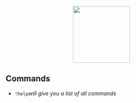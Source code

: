 <p align="center"> 
<img src="https://media.discordapp.net/attachments/453638831481290769/453871226360692738/botbot.png?width=599&height=630" width="150">
</p>

<h2>Commands</h2>
<ul>
  <li><code>!help</code><i>will give you a list of all commands</i>
</ul>

